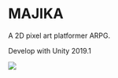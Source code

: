# MAJIKA
A 2D pixel art platformer ARPG.


Develop with Unity 2019.1

![](https://i.loli.net/2018/12/29/5c2655fdae810.png)
